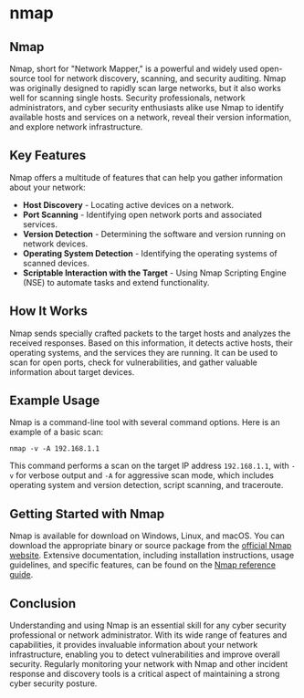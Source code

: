 # nmap

## Nmap

Nmap, short for "Network Mapper," is a powerful and widely used open-source tool for network discovery, scanning, and security auditing. Nmap was originally designed to rapidly scan large networks, but it also works well for scanning single hosts. Security professionals, network administrators, and cyber security enthusiasts alike use Nmap to identify available hosts and services on a network, reveal their version information, and explore network infrastructure.

## Key Features

Nmap offers a multitude of features that can help you gather information about your network:

- **Host Discovery** - Locating active devices on a network.
- **Port Scanning** - Identifying open network ports and associated services.
- **Version Detection** - Determining the software and version running on network devices.
- **Operating System Detection** - Identifying the operating systems of scanned devices.
- **Scriptable Interaction with the Target** - Using Nmap Scripting Engine (NSE) to automate tasks and extend functionality.

## How It Works

Nmap sends specially crafted packets to the target hosts and analyzes the received responses. Based on this information, it detects active hosts, their operating systems, and the services they are running. It can be used to scan for open ports, check for vulnerabilities, and gather valuable information about target devices.

## Example Usage

Nmap is a command-line tool with several command options. Here is an example of a basic scan:

```
nmap -v -A 192.168.1.1
```

This command performs a scan on the target IP address `192.168.1.1`, with `-v` for verbose output and `-A` for aggressive scan mode, which includes operating system and version detection, script scanning, and traceroute.

## Getting Started with Nmap

Nmap is available for download on Windows, Linux, and macOS. You can download the appropriate binary or source package from the [official Nmap website](https://nmap.org/download.html). Extensive documentation, including installation instructions, usage guidelines, and specific features, can be found on the [Nmap reference guide](https://nmap.org/book/man.html).

## Conclusion

Understanding and using Nmap is an essential skill for any cyber security professional or network administrator. With its wide range of features and capabilities, it provides invaluable information about your network infrastructure, enabling you to detect vulnerabilities and improve overall security. Regularly monitoring your network with Nmap and other incident response and discovery tools is a critical aspect of maintaining a strong cyber security posture.